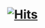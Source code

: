 # [![Hits](https://hits.seeyoufarm.com/api/count/incr/badge.svg?url=https%3A%2F%2Fgithub.com%2Fsearching-project%2Fcrawling&count_bg=%2379C83D&title_bg=%23555555&icon=spring.svg&icon_color=%23E7E7E7&title=hits&edge_flat=false)](https://hits.seeyoufarm.com)
